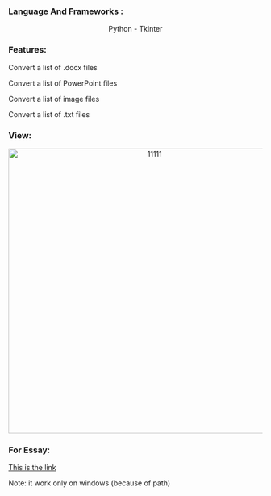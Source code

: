 <h3 align="left">Language And Frameworks :</h3>
<div align="center">
   <p align="center">Python - Tkinter</p>
</div>
<h3 align="left">Features:</h3>
<div>
   <p>Convert a list of .docx files</p>
   <p>Convert a list of PowerPoint files</p>
   <p>Convert a list of image files</p>
   <p>Convert a list of .txt files</p>
</div>
<h3 align="left">View:</h3>
<div align="center">
   <p align="center"><img width="564" alt="11111" src="https://user-images.githubusercontent.com/74218805/186502708-3a19a128-4cd5-4254-a6cb-28f6213d5cea.PNG"></p>
</div>
<h3 align="left">For Essay:</h3>
<div>
   <p ><a href="#" target="_blank">This is the link</a></p>
   <p >Note: it work only on windows (because of path)</p>
</div>



